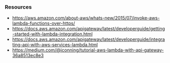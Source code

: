 
### Resources

- https://aws.amazon.com/about-aws/whats-new/2015/07/invoke-aws-lambda-functions-over-https/
- https://docs.aws.amazon.com/apigateway/latest/developerguide/getting-started-with-lambda-integration.html
- https://docs.aws.amazon.com/apigateway/latest/developerguide/integrating-api-with-aws-services-lambda.html
- https://medium.com/@jconning/tutorial-aws-lambda-with-api-gateway-36a8513ec8e3